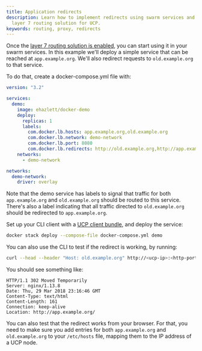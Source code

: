 ```yaml
---
title: Application redirects
description: Learn how to implement redirects using swarm services and the
  layer 7 routing solution for UCP.
keywords: routing, proxy, redirects
---
```


Once the [layer 7 routing solution is enabled](../deploy/index.md), you can
start using it in your swarm services. In this example we'll deploy a simple
service that can be reached at `app.example.org`. We'll also redirect
requests to `old.example.org` to that service.

To do that, create a docker-compose.yml file with:

```yaml
version: "3.2"

services:
  demo:
    image: ehazlett/docker-demo
    deploy:
      replicas: 1
      labels:
        com.docker.lb.hosts: app.example.org,old.example.org
        com.docker.lb.network: demo-network
        com.docker.lb.port: 8080
        com.docker.lb.redirects: http://old.example.org,http://app.example.org
    networks:
      - demo-network

networks:
  demo-network:
    driver: overlay
```

Note that the demo service has labels to signal that traffic for both
`app.example.org` and `old.example.org` should be routed to this service.
There's also a label indicating that all traffic directed to `old.example.org`
should be redirected to `app.example.org`.

Set up your CLI client with a [UCP client bundle](../../user-access/cli.md),
and deploy the service:

```bash
docker stack deploy --compose-file docker-compose.yml demo
```

You can also use the CLI to test if the redirect is working, by running:

```bash
curl --head --header "Host: old.example.org" http://<ucp-ip>:<http-port>
```

You should see something like:

```none
HTTP/1.1 302 Moved Temporarily
Server: nginx/1.13.8
Date: Thu, 29 Mar 2018 23:16:46 GMT
Content-Type: text/html
Content-Length: 161
Connection: keep-alive
Location: http://app.example.org/
```

You can also test that the redirect works from your browser. For that, you
need to make sure you add entries for both `app.example.org` and
`old.example.org` to your `/etc/hosts` file, mapping them to the IP address
of a UCP node.
